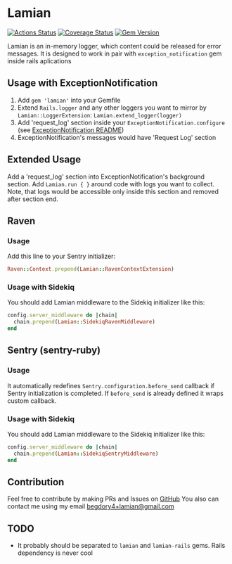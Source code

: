 # Lamian
[![Actions Status](https://github.com/umbrellio/lamian/workflows/Test/badge.svg)](https://github.com/umbrellio/lamian/actions) [![Coverage Status](https://coveralls.io/repos/github/umbrellio/lamian/badge.svg?branch=master)](https://coveralls.io/github/umbrellio/lamian?branch=master) [![Gem Version](https://badge.fury.io/rb/lamian.svg)](https://badge.fury.io/rb/lamian)


Lamian is an in-memory logger, which content could be released for error messages.
It is designed to work in pair with `exception_notification` gem inside rails
aplications

## Usage with ExceptionNotification

1. Add `gem 'lamian'` into your Gemfile
2. Extend `Rails.logger` and any other loggers you want to mirror by
`Lamian::LoggerExtension`: `Lamian.extend_logger(logger)`
3. Add 'request_log' section inside your `ExceptionNotification.configure`
(see [ExceptionNotification README](https://github.com/smartinez87/exception_notification/blob/master/README.md))
4. ExceptionNotification's messages would have 'Request Log' section

## Extended Usage

Add a 'request_log' section into ExceptionNotification's background section.
Add `Lamian.run { }` around code with logs you want to collect. Note, that
logs would be accessible only inside this section and removed after section end.

## Raven

### Usage

Add this line to your Sentry initializer:

```ruby
Raven::Context.prepend(Lamian::RavenContextExtension)
```

### Usage with Sidekiq

You should add Lamian middleware to the Sidekiq initializer like this:

```ruby
config.server_middleware do |chain|
  chain.prepend(Lamian::SidekiqRavenMiddleware)
end
```

## Sentry (sentry-ruby)

### Usage

It automatically redefines `Sentry.configuration.before_send` callback
if Sentry initialization is completed. If `before_send` is already defined
it wraps custom callback.

### Usage with Sidekiq

You should add Lamian middleware to the Sidekiq initializer like this:

```ruby
config.server_middleware do |chain|
  chain.prepend(Lamian::SidekiqSentryMiddleware)
end
```

## Contribution

Feel free to contribute by making PRs and Issues on [GitHub](https://github.com/JelF/lamian)
You also can contact me using my email begdory4+lamian@gmail.com

## TODO

- It probably should be separated to `lamian` and `lamian-rails` gems.
Rails dependency is never cool
